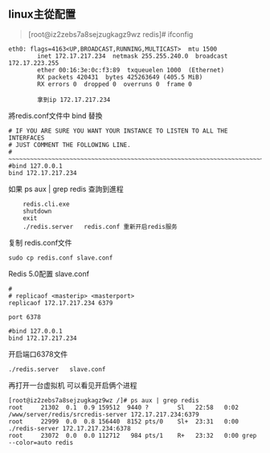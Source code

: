 ## linux主從配置

> [root@iz2zebs7a8sejzugkagz9wz redis]# ifconfig

```
eth0: flags=4163<UP,BROADCAST,RUNNING,MULTICAST>  mtu 1500
        inet 172.17.217.234  netmask 255.255.240.0  broadcast 172.17.223.255
        ether 00:16:3e:0c:f3:89  txqueuelen 1000  (Ethernet)
        RX packets 420431  bytes 425263649 (405.5 MiB)
        RX errors 0  dropped 0  overruns 0  frame 0
        
        拿到ip 172.17.217.234
```

將redis.conf文件中 bind 替換

```
# IF YOU ARE SURE YOU WANT YOUR INSTANCE TO LISTEN TO ALL THE INTERFACES
# JUST COMMENT THE FOLLOWING LINE.
# ~~~~~~~~~~~~~~~~~~~~~~~~~~~~~~~~~~~~~~~~~~~~~~~~~~~~~~~~~~~~~~~~~~~~~~~~
#bind 127.0.0.1
bind 172.17.217.234
```

如果 ps aux | grep redis 查詢到進程  

```
	redis.cli.exe 
	shutdown
	exit
	./redis.server   redis.conf 重新开启redis服务
```

 复制 redis.conf文件

```
sudo cp redis.conf slave.conf
```

Redis 5.0配置 slave.conf

```
#
# replicaof <masterip> <masterport>
replicaof 172.17.217.234 6379
```

```
port 6378
```

```
#bind 127.0.0.1
bind 172.17.217.234
```

开启端口6378文件 

```
./redis.server   slave.conf 
```

再打开一台虚拟机 可以看见开启俩个进程

```
[root@iz2zebs7a8sejzugkagz9wz /]# ps aux | grep redis
root     21302  0.1  0.9 159512  9440 ?        Sl   22:58   0:02 /www/server/redis/srcredis-server 172.17.217.234:6379
root     22999  0.0  0.8 156440  8152 pts/0    Sl+  23:31   0:00 ./redis-server 172.17.217.234:6378
root     23072  0.0  0.0 112712   984 pts/1    R+   23:32   0:00 grep --color=auto redis

```


